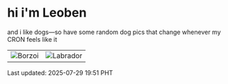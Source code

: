 # hi i'm Leoben

and i like dogs—so have some random dog pics that change whenever my CRON feels like it

|  |  |
|--------|----------|
| ![Borzoi](https://random-dog-vercel.vercel.app/api/random-borzoi?v=1753789884) | ![Labrador](https://random-dog-vercel.vercel.app/api/random-labrador?v=1753789884) |

Last updated: 2025-07-29 19:51 PHT
